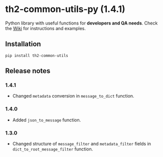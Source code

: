 # th2-common-utils-py (1.4.1)
Python library with useful functions for **developers and QA needs**. Check the [Wiki](https://github.com/th2-net/th2-common-utils-py/wiki) for instructions and examples.

## Installation
```
pip install th2-common-utils
```

## Release notes

### 1.4.1

* Changed `metadata` conversion in `message_to_dict` function.

### 1.4.0

* Added `json_to_message` function.


### 1.3.0

* Changed structure of `message_filter` and `metadata_filter` fields in `dict_to_root_message_filter` function.

